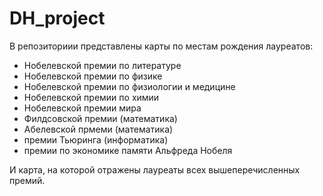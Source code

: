 # DH_project

В репозиториии представлены карты по местам рождения лауреатов:
- Нобелевской премии по литературе
- Нобелевской премии по физике
- Нобелевской премии по физиологии и медицине
- Нобелевской премии по химии
- Нобелевской премии мира
- Филдсовской премии (математика)
- Абелевской прмеми (математика)
- премии Тьюринга (информатика)
- премии по экономике памяти Альфреда Нобеля

И карта, на которой отражены лауреаты всех вышеперечисленных премий.
